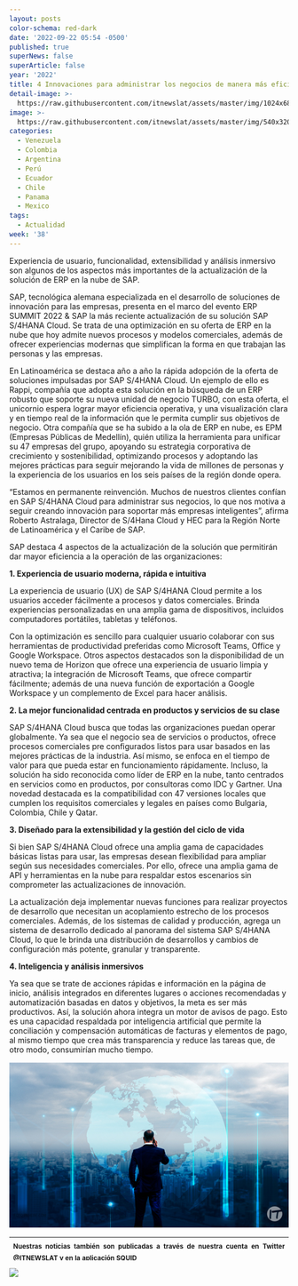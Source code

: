 ```yaml
---
layout: posts
color-schema: red-dark
date: '2022-09-22 05:54 -0500'
published: true
superNews: false
superArticle: false
year: '2022'
title: 4 Innovaciones para administrar los negocios de manera más eficiente
detail-image: >-
  https://raw.githubusercontent.com/itnewslat/assets/master/img/1024x680/Ejecutivo-Negocios-g.jpg
image: >-
  https://raw.githubusercontent.com/itnewslat/assets/master/img/540x320/Ejecutivo-Negocios-p.jpg
categories:
  - Venezuela
  - Colombia
  - Argentina
  - Perú
  - Ecuador
  - Chile
  - Panama
  - Mexico
tags:
  - Actualidad
week: '38'
---
```

Experiencia de usuario, funcionalidad, extensibilidad y análisis inmersivo son algunos de los aspectos más importantes de la actualización de la solución de ERP en la nube de SAP.  

SAP, tecnológica alemana especializada en el desarrollo de soluciones de innovación para las empresas, presenta en el marco del evento ERP SUMMIT 2022 & SAP la más reciente actualización de su solución SAP S/4HANA Cloud. Se trata de una optimización en su oferta de ERP en la nube que hoy admite nuevos procesos y modelos comerciales, además de ofrecer experiencias modernas que simplifican la forma en que trabajan las personas y las empresas.

En Latinoamérica se destaca año a año la rápida adopción de la oferta de soluciones impulsadas por SAP S/4HANA Cloud. Un ejemplo de ello es Rappi, compañía que adopta esta solución en la búsqueda de un ERP robusto que soporte su nueva unidad de negocio TURBO, con esta oferta, el unicornio espera lograr mayor eficiencia operativa, y una visualización clara y en tiempo real de la información que le permita cumplir sus objetivos de negocio. Otra compañía que se ha subido a la ola de ERP en nube, es EPM (Empresas Públicas de Medellín), quién utiliza la herramienta para unificar su 47 empresas del grupo, apoyando su estrategia corporativa de crecimiento y sostenibilidad, optimizando procesos y adoptando las mejores prácticas para seguir mejorando la vida de millones de personas y la experiencia de los usuarios en los seis países de la región donde opera.

“Estamos en permanente reinvención. Muchos de nuestros clientes confían en SAP S/4HANA Cloud para administrar sus negocios, lo que nos motiva a seguir creando innovación para soportar más empresas inteligentes”, afirma Roberto Astralaga, Director de S/4Hana Cloud y HEC para la Región Norte de Latinoamérica y el Caribe de SAP.

SAP destaca 4 aspectos de la actualización de la solución que permitirán dar mayor eficiencia a la operación de las organizaciones:

**1.	Experiencia de usuario moderna, rápida e intuitiva**

La experiencia de usuario (UX) de SAP S/4HANA Cloud permite a los usuarios acceder fácilmente a procesos y datos comerciales. Brinda experiencias personalizadas en una amplia gama de dispositivos, incluidos computadores portátiles, tabletas y teléfonos.

Con la optimización es sencillo para cualquier usuario colaborar con sus herramientas de productividad preferidas como Microsoft Teams, Office y Google Workspace. Otros aspectos destacados son la disponibilidad de un nuevo tema de Horizon que ofrece una experiencia de usuario limpia y atractiva; la integración de Microsoft Teams, que ofrece compartir fácilmente; además de una nueva función de exportación a Google Workspace y un complemento de Excel para hacer análisis.

**2.	La mejor funcionalidad centrada en productos y servicios de su clase**

SAP S/4HANA Cloud busca que todas las organizaciones puedan operar globalmente. Ya sea que el negocio sea de servicios o productos, ofrece procesos comerciales pre configurados listos para usar basados en las mejores prácticas de la industria. Así mismo, se enfoca en el tiempo de valor para que pueda estar en funcionamiento rápidamente. Incluso, la solución ha sido reconocida como líder de ERP en la nube, tanto centrados en servicios como en productos, por consultoras como IDC y Gartner.
Una novedad destacada es la compatibilidad con 47 versiones locales que cumplen los requisitos comerciales y legales en países como Bulgaria, Colombia, Chile y Qatar.

**3.	Diseñado para la extensibilidad y la gestión del ciclo de vida**

Si bien SAP S/4HANA Cloud ofrece una amplia gama de capacidades básicas listas para usar, las empresas desean flexibilidad para ampliar según sus necesidades comerciales. Por ello, ofrece una amplia gama de API y herramientas en la nube para respaldar estos escenarios sin comprometer las actualizaciones de innovación.

La actualización deja implementar nuevas funciones para realizar proyectos de desarrollo que necesitan un acoplamiento estrecho de los procesos comerciales. Además, de los sistemas de calidad y producción, agrega un sistema de desarrollo dedicado al panorama del sistema SAP S/4HANA Cloud, lo que le brinda una distribución de desarrollos y cambios de configuración más potente, granular y transparente.
 
**4.	Inteligencia y análisis inmersivos**

Ya sea que se trate de acciones rápidas e información en la página de inicio, análisis integrados en diferentes lugares o acciones recomendadas y automatización basadas en datos y objetivos, la meta es ser más productivos. Así, la solución ahora integra un motor de avisos de pago. Esto es una capacidad respaldada por inteligencia artificial que permite la conciliación y compensación automáticas de facturas y elementos de pago, al mismo tiempo que crea más transparencia y reduce las tareas que, de otro modo, consumirían mucho tiempo.

![](https://raw.githubusercontent.com/itnewslat/assets/master/img/540x320/Ejecutivo-Negocios-p.jpg)

<table style="height: 42px;" width="569">
<tbody>
<tr>
<td style="text-align: justify;"><sub><strong>Nuestras noticias también son publicadas a través de nuestra cuenta en Twitter <a href="https://twitter.com/itnewslat?lang=es">@ITNEWSLAT</a> y en la aplicación <a href="https://squidapp.co/en/">SQUID</a></strong></sub></td>
</tr>
</tbody>
</table>

<img src="https://tracker.metricool.com/c3po.jpg?hash=56f88a41e39ab42c063cc51676587a04"/>


